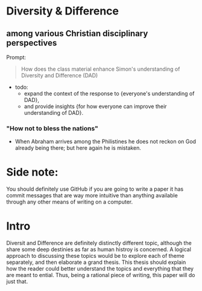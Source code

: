
# Diversity & Difference
## among various Christian disciplinary perspectives

Prompt:
> How does the class material enhance Simon's understanding of Diversity and Difference (DAD)
* todo:
  * expand the context of the response to {everyone's understanding of DAD},
  * and provide insights {for how everyone can improve their understanding of DAD}.


### "How not to bless the nations"
* When Abraham arrives among the Philistines he does not reckon on God already being there; but here again he is mistaken.


# Side note:
You should definitely use GitHub if you are going to write a paper it has commit messages that are way more intuitive than anything available through any other means of writing on a computer.

# Intro
Diversit and Difference are definitely distinctly different topic, although the share some deep destinies as far as human histroy is concerned. A logical approach to discussing these topics would be to explore each of theme separately, and then elaborate a grand thesis. This thesis should explain how the reader could better understand the topics and everything that they are meant to ential. Thus, being a rational piece of writing, this paper will do just that.




